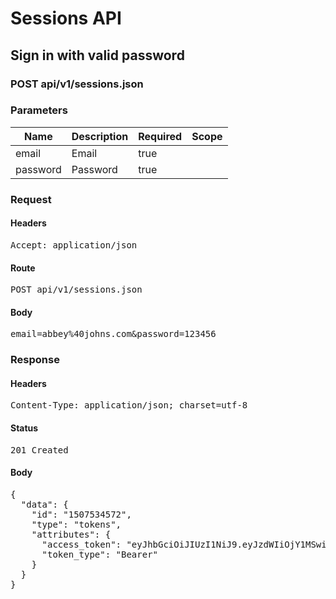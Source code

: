 # Sessions API

## Sign in with valid password

### POST api/v1/sessions.json

### Parameters

| Name | Description | Required | Scope |
|------|-------------|----------|-------|
| email | Email | true |  |
| password | Password | true |  |

### Request

#### Headers

<pre>Accept: application/json</pre>

#### Route

<pre>POST api/v1/sessions.json</pre>

#### Body

<pre>email=abbey%40johns.com&password=123456</pre>

### Response

#### Headers

<pre>Content-Type: application/json; charset=utf-8</pre>

#### Status

<pre>201 Created</pre>

#### Body

<pre>{
  "data": {
    "id": "1507534572",
    "type": "tokens",
    "attributes": {
      "access_token": "eyJhbGciOiJIUzI1NiJ9.eyJzdWIiOjY1MSwiaWF0IjoxNTA3NTM0NTcyLCJleHAiOjE1MDc1NTYxNzJ9.zYrEfhVwXbx2IGDT3Y6rH-c2PqzX9J_UwApRAUOuSck",
      "token_type": "Bearer"
    }
  }
}</pre>
